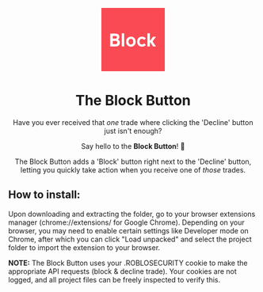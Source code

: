 <p align="center">
  <img src="https://github.com/dxzys/The-Block-Button/blob/main/icon128.png?raw=true" alt="Block">
</p>

<h1 align="center">The Block Button</h1>

<p align="center">
  Have you ever received that <em>one</em> trade where clicking the 'Decline' button just isn't enough?
</p>
<p align="center">
  Say hello to the <strong>Block Button</strong>! 🚫
</p>
<p align="center">
  The Block Button adds a 'Block' button right next to the 'Decline' button, letting you quickly take action when you receive one of <em>those</em> trades. 
</p>

## How to install:
Upon downloading and extracting the folder, go to your browser extensions manager (chrome://extensions/ for Google Chrome). Depending on your browser, you may need to enable certain settings like Developer mode on Chrome, after which you can click "Load unpacked" and select the project folder to import the extension to your browser.

<strong>NOTE:</strong> The Block Button uses your .ROBLOSECURITY cookie to make the appropriate API requests (block & decline trade). Your cookies are not logged, and all project files can be freely inspected to verify this.

